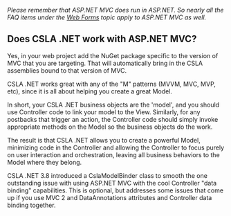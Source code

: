 _Please remember that ASP.NET MVC does run in ASP.NET. So nearly all the FAQ items under the [Web Forms](Web-forms.md) topic apply to ASP.NET MVC as well._

## Does CSLA .NET work with ASP.NET MVC?
Yes, in your web project add the NuGet package specific to the version of MVC that you are targeting. That will automatically bring in the CSLA assemblies bound to that version of MVC.

CSLA .NET works great with any of the "M" patterns (MVVM, MVC, MVP, etc), since it is all about helping you create a great Model.

In short, your CSLA .NET business objects are the 'model', and you should use Controller code to link your model to the View. Similarly, for any postbacks that trigger an action, the Controller code should simply invoke appropriate methods on the Model so the business objects do the work.

The result is that CSLA .NET allows you to create a powerful Model, minimizing code in the Controller and allowing the Controller to focus purely on user interaction and orchestration, leaving all business behaviors to the Model where they belong.

CSLA .NET 3.8 introduced a CslaModelBinder class to smooth the one outstanding issue with using ASP.NET MVC with the cool Controller "data binding" capabilities. This is optional, but addresses some issues that come up if you use MVC 2 and DataAnnotations attributes and Controller data binding together.
